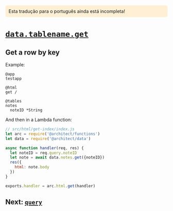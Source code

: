 <div style=background:papayawhip;padding:10px;border-radius:7px;>Esta tradução para o português ainda está incompleta!</div>

# <a id=data.get href=#data.get>`data.tablename.get`</a>

## Get a row by key

Example:

```.arc
@app
testapp

@html
get /

@tables
notes
  noteID *String

```

And then in a Lambda function:

```javascript
// src/html/get-index/index.js
let arc = require('@architect/functions')
let data = require('@architect/data')

async function handler(req, res) {
  let noteID = req.query.noteID
  let note = await data.notes.get({noteID})
  res({
    html: note.body
  })
}

exports.handler = arc.html.get(handler)
```

## Next: [`query`](/reference/data-query)
